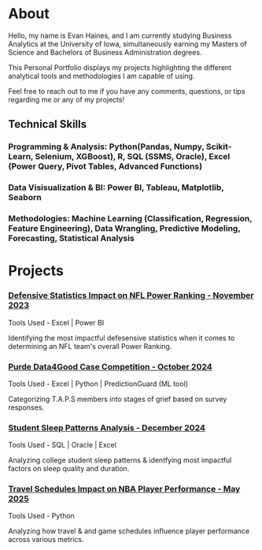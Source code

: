 # About
Hello, my name is Evan Haines, and I am currently studying Business Analytics at the University of Iowa, simultaneously earning my Masters of Science and Bachelors of Business Administration degrees.

This Personal Portfolio displays my projects highlighting the different analytical tools and methodologies I am capable of using.

Feel free to reach out to me if you have any comments, questions, or tips regarding me or any of my projects!


## Technical Skills
### Programming & Analysis: Python(Pandas, Numpy, Scikit-Learn, Selenium, XGBoost), R, SQL (SSMS, Oracle), Excel (Power Query, Pivot Tables, Advanced Functions)
### Data Visisualization & BI: Power BI, Tableau, Matplotlib, Seaborn
### Methodologies: Machine Learning (Classification, Regression, Feature Engineering), Data Wrangling, Predictive Modeling, Forecasting, Statistical Analysis


# Projects
### [Defensive Statistics Impact on NFL Power Ranking - November 2023](/pages/pages_nfl.md)
Tools Used - Excel | Power BI

Identifying the most impactful defesensive statistics when it comes to determining an NFL team's overall Power Ranking.

### [Purde Data4Good Case Competition - October 2024](/pages/pages_Data4Good.md)
Tools Used - Excel | Python | PredictionGuard (ML tool)

Categorizing T.A.P.S members into stages of grief based on survey responses.

### [Student Sleep Patterns Analysis - December 2024](/pages/pages_sleep.md)
Tools Used - SQL | Oracle | Excel

Analyzing college student sleep patterns & identfying most impactful factors on sleep quality and duration.

### [Travel Schedules Impact on NBA Player Performance - May 2025](/pages/pages_nba.md)
Tools Used - Python

Analyzing how travel & and game schedules influence player performance across various metrics.
